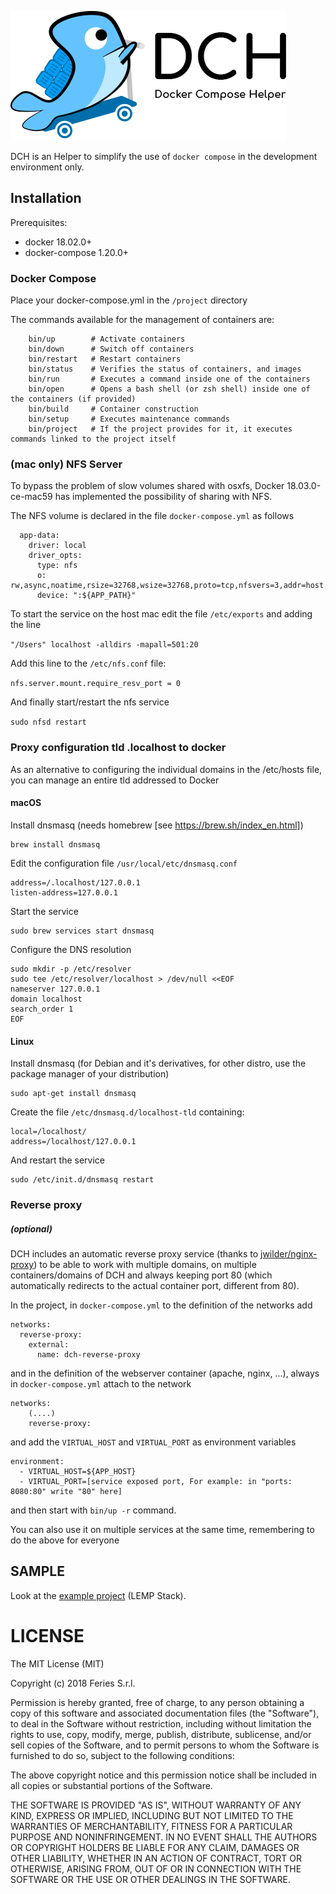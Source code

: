 ![DCH](docs/logo_dch.png)

DCH is an Helper to simplify the use of `docker compose` in the development environment only.

## Installation

Prerequisites:
- docker 18.02.0+
- docker-compose 1.20.0+

### Docker Compose

Place your docker-compose.yml in the `/project` directory

The commands available for the management of containers are:

```
    bin/up        # Activate containers
    bin/down      # Switch off containers
    bin/restart   # Restart containers
    bin/status    # Verifies the status of containers, and images
    bin/run       # Executes a command inside one of the containers
    bin/open      # Opens a bash shell (or zsh shell) inside one of the containers (if provided)
    bin/build     # Container construction
    bin/setup     # Executes maintenance commands
    bin/project   # If the project provides for it, it executes commands linked to the project itself
```

### (mac only) NFS Server

To bypass the problem of slow volumes shared with osxfs, Docker 18.03.0-ce-mac59 has implemented the possibility of sharing with NFS.

The NFS volume is declared in the file `docker-compose.yml` as follows

```
  app-data:
    driver: local
    driver_opts:
      type: nfs
      o: rw,async,noatime,rsize=32768,wsize=32768,proto=tcp,nfsvers=3,addr=host.docker.internal
      device: ":${APP_PATH}"      
```

To start the service on the host mac edit the file `/etc/exports` and adding the line

```"/Users" localhost -alldirs -mapall=501:20```

Add this line to the `/etc/nfs.conf` file:

```nfs.server.mount.require_resv_port = 0```

And finally start/restart the nfs service

```sudo nfsd restart```

### Proxy configuration tld .localhost to docker

As an alternative to configuring the individual domains in the /etc/hosts file, you can manage an entire tld addressed to Docker

#### macOS

Install dnsmasq (needs homebrew [see https://brew.sh/index_en.html])

    brew install dnsmasq

Edit the configuration file `/usr/local/etc/dnsmasq.conf`

    address=/.localhost/127.0.0.1
    listen-address=127.0.0.1

Start the service

    sudo brew services start dnsmasq

Configure the DNS resolution

    sudo mkdir -p /etc/resolver
    sudo tee /etc/resolver/localhost > /dev/null <<EOF
    nameserver 127.0.0.1
    domain localhost
    search_order 1
    EOF

#### Linux 

Install dnsmasq (for Debian and it's derivatives, for other distro, use the package manager of your distribution)

    sudo apt-get install dnsmasq
    
Create the file `/etc/dnsmasq.d/localhost-tld` containing:    

    local=/localhost/
    address=/localhost/127.0.0.1
    
And restart the service

    sudo /etc/init.d/dnsmasq restart
    
### Reverse proxy
##### (optional)

DCH includes an automatic reverse proxy service (thanks to [jwilder/nginx-proxy](https://github.com/jwilder/nginx-proxy)) to be able to work with multiple domains, on multiple containers/domains of DCH and always keeping port 80 (which automatically redirects to the actual container port, different from 80).

In the project, in `docker-compose.yml` to the definition of the networks add

```
networks:
  reverse-proxy:
    external:
      name: dch-reverse-proxy
``` 

and in the definition of the webserver container (apache, nginx, ...), always in `docker-compose.yml` attach to the network

```
networks:
    (....)
    reverse-proxy:
```

and add the `VIRTUAL_HOST` and `VIRTUAL_PORT` as environment variables

```
environment:
  - VIRTUAL_HOST=${APP_HOST}
  - VIRTUAL_PORT=[service exposed port, For example: in "ports: 8080:80" write "80" here]
```

and then start with `bin/up -r` command.

You can also use it on multiple services at the same time, remembering to do the above for everyone

## SAMPLE

Look at the [example project](https://github.com/feries/dch-project-sample) (LEMP Stack).

# LICENSE
    
The MIT License (MIT)

Copyright (c) 2018 Feries S.r.l.

Permission is hereby granted, free of charge, to any person obtaining a copy
of this software and associated documentation files (the "Software"), to deal
in the Software without restriction, including without limitation the rights
to use, copy, modify, merge, publish, distribute, sublicense, and/or sell
copies of the Software, and to permit persons to whom the Software is
furnished to do so, subject to the following conditions:

The above copyright notice and this permission notice shall be included in
all copies or substantial portions of the Software.

THE SOFTWARE IS PROVIDED "AS IS", WITHOUT WARRANTY OF ANY KIND, EXPRESS OR
IMPLIED, INCLUDING BUT NOT LIMITED TO THE WARRANTIES OF MERCHANTABILITY,
FITNESS FOR A PARTICULAR PURPOSE AND NONINFRINGEMENT. IN NO EVENT SHALL THE
AUTHORS OR COPYRIGHT HOLDERS BE LIABLE FOR ANY CLAIM, DAMAGES OR OTHER
LIABILITY, WHETHER IN AN ACTION OF CONTRACT, TORT OR OTHERWISE, ARISING FROM,
OUT OF OR IN CONNECTION WITH THE SOFTWARE OR THE USE OR OTHER DEALINGS IN
THE SOFTWARE.
